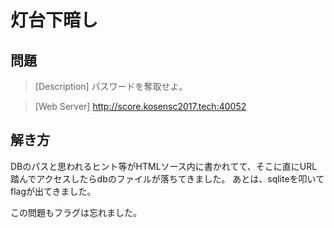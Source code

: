 # 灯台下暗し
## 問題
> [Description]
パスワードを奪取せよ。

> [Web Server]
http://score.kosensc2017.tech:40052

## 解き方
DBのパスと思われるヒント等がHTMLソース内に書かれてて、そこに直にURL踏んでアクセスしたらdbのファイルが落ちてきました。
あとは、sqliteを叩いてflagが出てきました。

この問題もフラグは忘れました。
